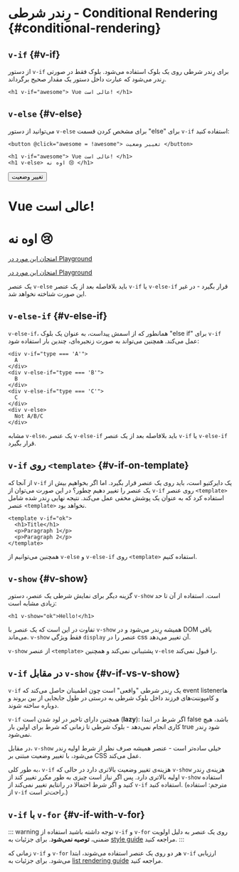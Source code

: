 # رِندر شرطی - Conditional Rendering {#conditional-rendering}

<div class="options-api">
  <VueSchoolLink href="https://vueschool.io/lessons/conditional-rendering-in-vue-3" title="Free Vue.js Conditional Rendering Lesson"/>
</div>

<div class="composition-api">
  <VueSchoolLink href="https://vueschool.io/lessons/vue-fundamentals-capi-conditionals-in-vue" title="Free Vue.js Conditional Rendering Lesson"/>
</div>

<script setup>
import { ref } from 'vue'
const awesome = ref(true)
</script>

## `v-if` {#v-if}

از دستور `v-if` برای رِندر شرطی روی یک بلوک استفاده می‌شود. بلوک فقط در صورتی رِندر می‌شود که عبارت داخل دستور یک مقدار صحیح برگرداند.

```vue-html
<h1 v-if="awesome"> Vue عالی است! </h1>
```

## `v-else` {#v-else}

می‌توانید از دستور `v-else` برای مشخص کردن قسمت "else" برای `v-if` استفاده کنید:

```vue-html
<button @click="awesome = !awesome"> تغییر وضعیت </button>

<h1 v-if="awesome"> Vue عالی است! </h1>
<h1 v-else> اوه نه 😢 </h1>
```

<div class="demo">
  <button @click="awesome = !awesome"> تغییر وضعیت </button>
  <h1 v-if="awesome"> Vue عالی است! </h1>
  <h1 v-else> اوه نه 😢 </h1>
</div>

<div class="composition-api">

[امتحان این مورد در Playground](https://play.vuejs.org/#eNpFjkEOgjAQRa8ydIMulLA1hegJ3LnqBskAjdA27RQXhHu4M/GEHsEiKLv5mfdf/sBOxux7j+zAuCutNAQOyZtcKNkZbQkGsFjBCJXVHcQBjYUSqtTKERR3dLpDyCZmQ9bjViiezKKgCIGwM21BGBIAv3oireBYtrK8ZYKtgmg5BctJ13WLPJnhr0YQb1Lod7JaS4G8eATpfjMinjTphC8wtg7zcwNKw/v5eC1fnvwnsfEDwaha7w==)

</div>
<div class="options-api">

[امتحان این مورد در Playground](https://play.vuejs.org/#eNpFjj0OwjAMha9iMsEAFWuVVnACNqYsoXV/RJpEqVOQqt6DDYkTcgRSWoplWX7y56fXs6O1u84jixlvM1dbSoXGuzWOIMdCekXQCw2QS5LrzbQLckje6VEJglDyhq1pMAZyHidkGG9hhObRYh0EYWOVJAwKgF88kdFwyFSdXRPBZidIYDWvgqVkylIhjyb4ayOIV3votnXxfwrk2SPU7S/PikfVfsRnGFWL6akCbeD9fLzmK4+WSGz4AA5dYQY=)

</div>

یک عنصر `v-else` باید بلافاصله بعد از یک عنصر `v-if` یا `v-else-if` قرار بگیرد - در غیر این صورت شناخته نخواهد شد.

## `v-else-if` {#v-else-if}

`v-else-if`، همانطور که از اسمش پیداست، به عنوان یک بلوک "else if" برای `v-if` عمل می‌کند. همچنین می‌تواند به صورت زنجیره‌ای، چندین بار استفاده شود:

```vue-html
<div v-if="type === 'A'">
  A
</div>
<div v-else-if="type === 'B'">
  B
</div>
<div v-else-if="type === 'C'">
  C
</div>
<div v-else>
  Not A/B/C
</div>
```

مشابه `v-else`، یک عنصر `v-else-if` باید بلافاصله بعد از یک عنصر `v-if` یا `v-else-if`  قرار بگیرد.

## `v-if` روی `<template>` {#v-if-on-template}

از آنجا که `v-if` یک دایرکتیو است، باید روی یک عنصر قرار بگیرد. اما اگر بخواهیم بیش از یک عنصر را تغییر دهیم چطور؟ در این صورت می‌توان از `v-if` روی عنصر `<template>` استفاده کرد که به عنوان یک پوشش مخفی عمل می‌کند. نتیجه نهایی رِندر شده شامل عنصر `<template>` نخواهد بود.

```vue-html
<template v-if="ok">
  <h1>Title</h1>
  <p>Paragraph 1</p>
  <p>Paragraph 2</p>
</template>
```

همچنین می‌توانیم از `v-else` و `v-else-if` روی `<template>` استفاده کنیم.

## `v-show` {#v-show}

گزینه دیگر برای نمایش شرطی یک عنصر، دستور `v-show` است. استفاده از آن تا حد زیادی مشابه است:

```vue-html
<h1 v-show="ok">Hello!</h1>
```

تفاوت در این است که یک عنصر با `v-show` همیشه رِندر می‌شود و در DOM باقی می‌ماند. `v-show` فقط ویژگی `display` عنصر را در css آن تغییر می‌دهد.

`v-show` از عنصر `<template>` پشتیبانی نمی‌کند و همچنین `v-else` را قبول نمی‌کند.

## `v-if` در مقابل `v-show` {#v-if-vs-v-show}

`v-if` یک رِندر شرطی "واقعی" است چون اطمینان حاصل می‌کند که event listenerها و کامپوننت‌های فرزند داخل بلوک شرطی به درستی در طول جابجایی از بین بروند و دوباره ساخته شوند.

`v-if` همچنین دارای تاخیر در لود شدن است (**lazy**): اگر شرط در ابتدا false باشد، هیچ کاری انجام نمی‌دهد - بلوک شرطی تا زمانی که شرط برای اولین بار true شود رِندر نمی‌شود.

در مقابل، `v-show` خیلی ساده‌تر است - عنصر همیشه صرف نظر از شرط اولیه رِندر می‌شود، با تغییر وضعیت مبتنی بر CSS عمل می‌کند.

به طور کلی، `v-if` هزینه‌ی تغییر وضعیت بالاتری دارد در حالی که `v-show` هزینه‌ی رِندر اولیه بالاتری دارد. پس اگر نیاز است چیزی به طور مکرر تغییر کند از `v-show` استفاده کنید و اگر شرط احتمالا در رانتایم تغییر نمی‌کند از `v-if` استفاده کنید. (مترجم: استفاده از `v-if` راحت‌تر است.)

## `v-if` با `v-for` {#v-if-with-v-for}

::: warning توجه داشته باشید
استفاده از `v-if` و `v-for` روی یک عنصر به دلیل اولویت ضمنی، **توصیه نمی‌شود**. برای جزئیات به [style guide](/style-guide/rules-essential#avoid-v-if-with-v-for) مراجعه کنید. 
:::

زمانی که `v-if` و `v-for` هر دو روی یک عنصر استفاده می‌شوند، ابتدا `v-if` ارزیابی می‌شود. برای جزئیات به [list rendering guide](list#v-for-with-v-if) مراجعه کنید.
